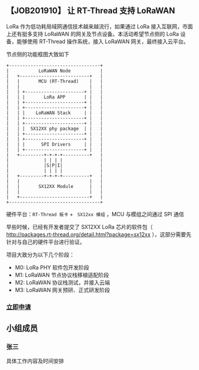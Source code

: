 ## 【JOB201910】 让 RT-Thread 支持 LoRaWAN

LoRa 作为低功耗局域网通信技术越来越流行，如果通过 LoRa 接入互联网，市面上还有挺多支持 LoRaWAN 的网关及节点设备。本活动希望节点侧的 LoRa 设备，能够使用 RT-Thread 操作系统，接入 LoRaWAN 网关，最终接入云平台。

节点侧的功能框图大致如下

```shell
+----------------------------------+
|           LoRaWAN Node           |
|   +--------------------------+   |
|   |       MCU (RT-Thread)    |   |
|   |                          |   |
|   | +----------------------+ |   |
|   | |       LoRa APP       | |   |
|   | +----------------------+ |   |
|   | +----------------------+ |   |
|   | |    LoRaWAN Stack     | |   |
|   | +----------------------+ |   |
|   | +----------------------+ |   |
|   | |  SX12XX phy package  | |   |
|   | +----------------------+ |   |
|   | +----------------------+ |   |
|   | |      SPI Drivers     | |   |
|   | +----------------------+ |   |
|   +---------+-+-+-+----------+   |
|             | | | |              |
|             |S|P|I|              |
|             | | | |              |
|   +---------+-+-+-+----------+   |
|   |                          |   |
|   |       SX12XX Module      |   |
|   |                          |   |
|   +--------------------------+   |
+----------------------------------+
```

硬件平台：`RT-Thread 板卡` + ` SX12xx 模组` ，MCU 与模组之间通过 SPI 通信

早些时候，已经有开发者提交了 SX12XX LoRa 芯片的软件包（ http://packages.rt-thread.org/detail.html?package=sx12xx ），这部分需要先针对与自己的硬件平台进行验证。

项目大致分为以下几个阶段：

- M0: LoRa PHY 软件包开发阶段
- M1: LoRaWAN 节点协议栈移植适配阶段
- M2: LoRaWAN 协议栈测试，并接入云端
- M3: LoRaWAN 网关预研、正式研发阶段

### [立即申请]( https://github.com/RT-Thread/community-activities/edit/master/2019/JOB201910.md )

## 小组成员

### 张三

具体工作内容及时间安排

